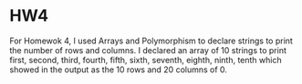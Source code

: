 # HW4
For Homewok 4, I used Arrays and Polymorphism to declare strings to print the number of rows and columns. I declared an array of 10 strings to print first, second, third, fourth, fifth, sixth, seventh, eighth, ninth, tenth which showed in the output as the 10 rows and 20 columns of 0. 
